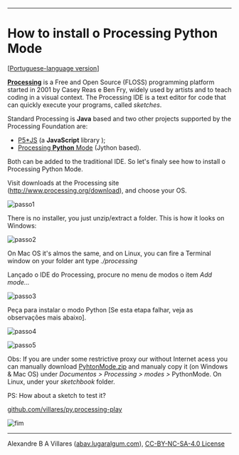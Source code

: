 ----

# How to install o Processing Python Mode

[[Portuguese-language version](/index.md)]

[**Processing**](http://processsing.org) is a Free and Open Source (FLOSS) programming platform started in 2001 by Casey Reas e Ben Fry, widely used by artists and  to teach coding in a visual context. The Processing IDE is a text editor for code that can quickly execute your programs, called *sketches*.

Standard Processing is **Java** based and two other projects supported by the Processing Foundation are:

-   [P5\*JS](https://p5js.org/) (a **JavaScript** library );
-   [Processing **Python** Mode](https://py.processing.org/) (Jython based).

Both can be added to the traditional IDE. So let's finaly see how to install o Processing Python Mode.

Visit downloads at the Processing site (<http://www.processing.org/download>), and choose your OS.

![passo1](https://i0.wp.com/abav.lugaralgum.com/wp-content/uploads/2016/10/passo1-e1476547173613.png?resize=604%2C340)

There is no installer, you just unzip/extract a folder. This is how it looks on Windows:

![passo2](https://i2.wp.com/abav.lugaralgum.com/wp-content/uploads/2016/10/passo2.png?resize=604%2C401)

On Mac OS it's almos the same, and on Linux, you can fire a Terminal window on your folder ant type *./processing*

Lançado o IDE do Processing, procure no menu de modos o item *Add mode…*

![passo3](https://i0.wp.com/abav.lugaralgum.com/wp-content/uploads/2016/10/passo3.png?resize=604%2C423)

Peça para instalar o modo Python \[Se esta etapa falhar, veja as observações mais abaixo].

![passo4](https://i1.wp.com/abav.lugaralgum.com/wp-content/uploads/2016/10/passo4.png?resize=604%2C551)

<!--- Note que na pasta *Documentos* do usuário será criada uma pasta
*Processing*, onde ficarão seus *sketches* (programas), ferramentas,
modos e bibliotecas. Este é o estado final quando a instalação
terminou: - -->
![passo5](https://i1.wp.com/abav.lugaralgum.com/wp-content/uploads/2016/10/passo5.png?resize=604%2C416)

Obs: If you are under some restrictive proxy our without Internet acess you can manually download [PyhtonMode.zip](http://py.processing.org/3/PythonMode.zip) and manualy copy it (on Windows & Mac OS) under *Documentos &gt; Processing &gt; modes &gt;* PythonMode. On Linux, under your *sketchbook* folder.

PS: How about a sketch to test it?

[github.com/villares/py.processing-play](https://github.com/villares/py.processing-play)

![fim](https://i1.wp.com/abav.lugaralgum.com/wp-content/uploads/2016/10/Screen-Shot-2016-10-15-at-5.45.19-PM.png?resize=604%2C304)

----

Alexandre B A Villares ([abav.lugaralgum.com](https://abav.lugaralgum.com)), [CC-BY-NC-SA-4.0 License](https://creativecommons.org/licenses/by-nc-sa/4.0/)
